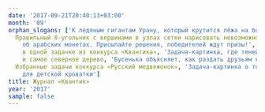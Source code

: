 ```yaml
---
date: '2017-09-21T20:40:13+03:00'
month: '09'
orphan_slogans: ['К ледяным гигантам Урану, который крутится лёжа на боку, и Нептуну, согревающему окружающее пространство',
  Правильный 8-угольник с вершинами в узлах сетки нарисовать невозможно. Но возможно нарисовать почти правильный!, 'Задача
    об арабских монетах. Присылайте решения, победителей ждут призы!', Об одном парадоксе на фотографиях теней, О подвохе
    в одной задачке из конкурса «Квантика», 'Задача-картинка, где теней от стульев больше, чем самих стульев', Саша Прошкин
    и самое северное дерево, 'Бусенька объясняет, как раздать друзьям ключи от сейфа, чтобы они могли открыть его только вместе',
  Избранные задачи конкурса «Русский медвежонок», 'Задача-картинка о том, как из поролона для двери сделать двойной матрасик
    для детской кроватки']
title: Журнал «Квантик»
year: '2017'
sample: false
---
```

